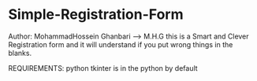 # Simple-Registration-Form
Author: MohammadHossein Ghanbari --> M.H.G
this is a Smart and Clever Registration form and it will understand if you put wrong things in the blanks.

REQUIREMENTS:
python 
tkinter is in the python by default


